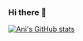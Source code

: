 ### Hi there 👋



<!--
    This is a comment
    and will not be displayed
    -->
    
<!--
**aniruhil/aniruhil** is a ✨ _special_ ✨ repository because its `README.md` (this file) appears on your GitHub profile.

Here are some ideas to get you started:

- 🔭 I’m currently working on ...
- 🌱 I’m currently learning ...
- 👯 I’m looking to collaborate on ...
- 🤔 I’m looking for help with ...
- 💬 Ask me about ...
- 📫 How to reach me: ...
- 😄 Pronouns: ...
- ⚡ Fun fact: ...
-->

[![Ani's GitHub stats](https://github-readme-stats.vercel.app/api?username=aniruhil)](https://github.com/anuraghazra/github-readme-stats)

